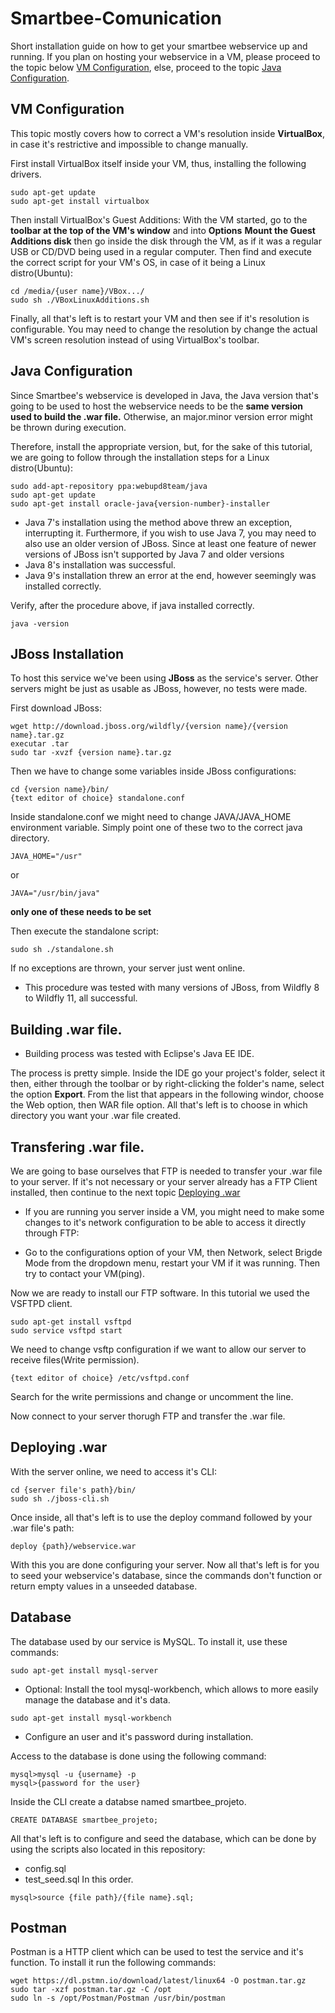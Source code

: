 # Smartbee-Comunication

Short installation guide on how to get your smartbee webservice up and running.
If you plan on hosting your webservice in a VM, please proceed to the topic below [VM Configuration](https://github.com/GustavoCig/Smartbee-Comunication#vm-configuration), else, proceed to the topic [Java Configuration](https://github.com/GustavoCig/Smartbee-Comunication#java-configuration).

## VM Configuration

This topic mostly covers how to correct a VM's resolution inside **VirtualBox**, in case it's restrictive and impossible to change manually.

First install VirtualBox itself inside your VM, thus, installing the following drivers.
```
sudo apt-get update
sudo apt-get install virtualbox
```

Then install VirtualBox's Guest Additions:
With the VM started, go to the **toolbar at the top of the VM's window** and into **Options**
**Mount the Guest Additions disk** then go inside the disk through the VM, as if it was a regular USB or CD/DVD being used in a regular computer.
Then find and execute the correct script for your VM's OS, in case of it being a Linux distro(Ubuntu):
```
cd /media/{user name}/VBox.../
sudo sh ./VBoxLinuxAdditions.sh
``` 
Finally, all that's left is to restart your VM and then see if it's resolution is configurable.
You may need to change the resolution by change the actual VM's screen resolution instead of using VirtualBox's toolbar.

## Java Configuration

Since Smartbee's webservice is developed in Java, the Java version that's going to be used to host the webservice needs to be the **same version used to build the .war file.**
Otherwise, an major.minor version error might be thrown during execution.

Therefore, install the appropriate version, but, for the sake of this tutorial, we are going to follow through the installation steps for a Linux distro(Ubuntu):
```
sudo add-apt-repository ppa:webupd8team/java
sudo apt-get update
sudo apt-get install oracle-java{version-number}-installer
```
- Java 7's installation using the method above threw an exception, interrupting it.
Furthermore, if you wish to use Java 7, you may need to also use an older version of JBoss.
Since at least one feature of newer versions of JBoss isn't supported by Java 7 and older versions
- Java 8's installation was successful.
- Java 9's installation threw an error at the end, however seemingly was installed correctly.

Verify, after the procedure above, if java installed correctly.
```
java -version
```

## JBoss Installation

To host this service we've been using **JBoss** as the service's server. Other servers might be just as usable as JBoss, however, no tests were made.

First download JBoss:
```
wget http://download.jboss.org/wildfly/{version name}/{version name}.tar.gz
executar .tar
sudo tar -xvzf {version name}.tar.gz
```

Then we have to change some variables inside JBoss configurations:
```
cd {version name}/bin/
{text editor of choice} standalone.conf
```

Inside standalone.conf we might need to change JAVA/JAVA_HOME environment variable.
Simply point one of these two to the correct java directory.
```
JAVA_HOME="/usr"
```
or
```
JAVA="/usr/bin/java"
```
**only one of these needs to be set**

Then execute the standalone script:
```
sudo sh ./standalone.sh
```
If no exceptions are thrown, your server just went online.

- This procedure was tested with many versions of JBoss, from Wildfly 8 to Wildfly 11, all successful.

## Building .war file.

- Building process was tested with Eclipse's Java EE IDE.

The process is pretty simple.
Inside the IDE go your project's folder, select it then, either through the toolbar or by right-clicking the folder's name, select the option **Export**.
From the list that appears in the following windor, choose the Web option, then WAR file option.
All that's left is to choose in which directory you want your .war file created.

## Transfering .war file.

We are going to base ourselves that FTP is needed to transfer your .war file to your server.
If it's not necessary or your server already has a FTP Client installed, then continue to the next topic [Deploying .war](ttps://github.com/GustavoCig/Smartbee-Comunication#deploying-war)

- If you are running you server inside a VM, you might need to make some changes to it's network configuration to be able to access it directly through FTP:

- Go to the configurations option of your VM, then Network, select Brigde Mode from the dropdown menu, restart your VM if it was running.
Then try to contact your VM(ping).

Now we are ready to install our FTP software.
In this tutorial we used the VSFTPD client.
```
sudo apt-get install vsftpd
sudo service vsftpd start
```
We need to change vsftp configuration if we want to allow our server to receive files(Write permission).
```
{text editor of choice} /etc/vsftpd.conf
```
Search for the write permissions and change or uncomment the line.

Now connect to your server thorugh FTP and transfer the .war file.

## Deploying .war

With the server online, we need to access it's CLI:
```
cd {server file's path}/bin/
sudo sh ./jboss-cli.sh
```
Once inside, all that's left is to use the deploy command followed by your .war file's path:
```
deploy {path}/webservice.war
```

With this you are done configuring your server.
Now all that's left is for you to seed your webservice's database, since the commands don't function or return empty values in a unseeded database.

## Database

The database used by our service is MySQL.
To install it, use these commands:
```
sudo apt-get install mysql-server
```
- Optional: Install the tool mysql-workbench, which allows to more easily manage the database and it's data.
```
sudo apt-get install mysql-workbench
```
- Configure an user and it's password during installation.

Access to the database is done using the following command:
```
mysql>mysql -u {username} -p
mysql>{password for the user}
```

Inside the CLI create a databse named smartbee_projeto.
```
CREATE DATABASE smartbee_projeto;
```

All that's left is to configure and seed the database, which can be done by using the scripts also located in this repository:
- config.sql
- test_seed.sql
In this order.
```
mysql>source {file path}/{file name}.sql;
```

## Postman
Postman is a HTTP client which can be used to test the service and it's function.
To install it run the following commands:
```
wget https://dl.pstmn.io/download/latest/linux64 -O postman.tar.gz
sudo tar -xzf postman.tar.gz -C /opt
sudo ln -s /opt/Postman/Postman /usr/bin/postman
```
